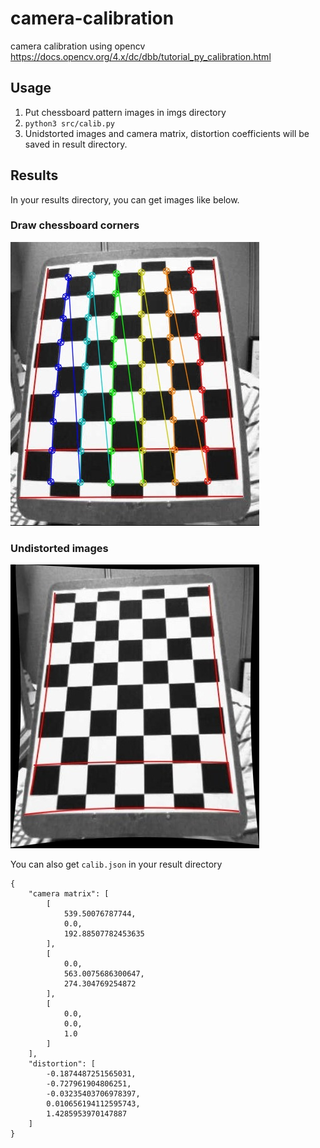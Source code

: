 # camera-calibration
camera calibration using opencv
https://docs.opencv.org/4.x/dc/dbb/tutorial_py_calibration.html

## Usage
1. Put chessboard pattern images in imgs directory
2. ```python3 src/calib.py```
3. Unidstorted images and camera matrix, distortion coefficients will be saved in result directory.

## Results
In your results directory, you can get images like below.
### Draw chessboard corners
![](./results/calib_radial.jpg)

### Undistorted images
![](./results/calib_radial_undist.jpg)

You can also get `calib.json` in your result directory
```
{
    "camera matrix": [
        [
            539.50076787744,
            0.0,
            192.88507782453635
        ],
        [
            0.0,
            563.0075686300647,
            274.304769254872
        ],
        [
            0.0,
            0.0,
            1.0
        ]
    ],
    "distortion": [
        -0.1874487251565031,
        -0.727961904806251,
        -0.03235403706978397,
        0.010656194112595743,
        1.4285953970147887
    ]
}
```